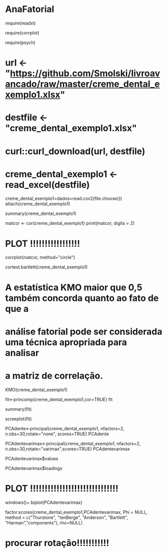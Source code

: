 # AnaFatorial
require(readxl)

require(corrplot)

require(psych)

# url <- "https://github.com/Smolski/livroavancado/raw/master/creme_dental_exemplo1.xlsx"
# destfile <- "creme_dental_exemplo1.xlsx"
# curl::curl_download(url, destfile)
# creme_dental_exemplo1 <- read_excel(destfile)

creme_dental_exemplo1=dados=read.csv2(file.choose())
attach(creme_dental_exemplo1)

summary(creme_dental_exemplo1)

matcor <- cor(creme_dental_exemplo1)
print(matcor, digits = 2)


# PLOT !!!!!!!!!!!!!!!!!
corrplot(matcor, method="circle")

cortest.bartlett(creme_dental_exemplo1)

# A estatística KMO maior que  0,5  também concorda quanto ao fato de que a
# análise fatorial pode ser considerada uma técnica apropriada para analisar 
# a matriz de correlação.
KMO(creme_dental_exemplo1)

fit<-princomp(creme_dental_exemplo1,cor=TRUE)
fit

summary(fit)


screeplot(fit)


PCAdente<-principal(creme_dental_exemplo1, nfactors=2,
                    n.obs=30,rotate="none", scores=TRUE)
PCAdente

PCAdentevarimax<-principal(creme_dental_exemplo1, nfactors=2,
                           n.obs=30,rotate="varimax",scores=TRUE)
PCAdentevarimax


PCAdentevarimax$values


PCAdentevarimax$loadings



# PLOT !!!!!!!!!!!!!!!!!!!!!!!!!!!!!!
windows()+ biplot(PCAdentevarimax)


factor.scores(creme_dental_exemplo1,PCAdentevarimax, 
              Phi = NULL, 
              method = c("Thurstone", "tenBerge", "Anderson",
                         "Bartlett", "Harman","components"),
              rho=NULL)

# procurar rotação!!!!!!!!!!!
